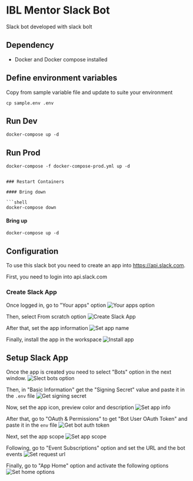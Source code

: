 # IBL Mentor Slack Bot

Slack bot developed with slack bolt

## Dependency

- Docker and Docker compose installed

## Define environment variables

Copy from sample variable file and update to suite your environment

```shell
cp sample.env .env
```

## Run Dev

```shell
docker-compose up -d
```

## Run Prod

```shell
docker-compose -f docker-compose-prod.yml up -d
```

````

### Restart Containers

#### Bring down

```shell
docker-compose down
````

#### Bring up

```shell
docker-compose up -d
```

## Configuration

To use this slack bot you need to create an app into https://api.slack.com.

First, you need to login into api.slack.com

### Create Slack App

Once logged in, go to "Your apps" option
![Your apps option](/img/your-apps-option.png)

Then, select From scratch option
![Create Slack App](/img/create-slack-app.png)

After that, set the app information
![Set app name](/img/set-app-name.png)

Finally, install the app in the workspace
![Install app](/img/install-app.png)

## Setup Slack App

Once the app is created you need to select "Bots" option in the next window.
![Slect bots option](/img/select-bot-option.png)

Then, in "Basic Information" get the "Signing Secret" value and paste it in the `.env` file
![Get signing secret](/img/get-signing-secret.png)

Now, set the app icon, preview color and description
![Set app info](/img/set-app-info.png)

After that, go to "OAuth & Permissions" to get "Bot User OAuth Token" and paste it in the `env` file
![Get bot auth token](/img/get-bot-auth-token.png)

Next, set the app scope
![Set app scope](/img/add-scope.png)

Following, go to "Event Subscriptions" option and set the URL and the bot events
![Set request url](/img/set-request-url.png)

Finally, go to "App Home" option and activate the following options
![Set home options](/img/set-home-options.png)
